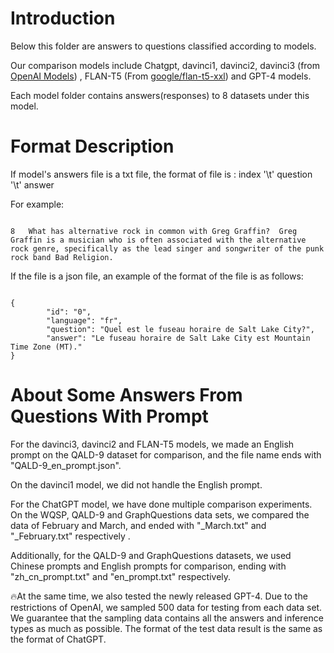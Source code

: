 # Introduction

Below this folder are answers to questions classified according to models. 

Our comparison models include Chatgpt, davinci1, davinci2, davinci3 (from [OpenAI Models](https://platform.openai.com/docs/models/overview)) 
, FLAN-T5 (From [google/flan-t5-xxl](https://huggingface.co/google/flan-t5-xxl)) and GPT-4 models. 

Each model folder contains answers(responses) to 8 datasets under this model. 

# Format Description

If model's answers file is a txt file, the format of file is :  index '\t' question '\t' answer  

For example:  
<pre><code>
8	What has alternative rock in common with Greg Graffin?	Greg Graffin is a musician who is often associated with the alternative rock genre, specifically as the lead singer and songwriter of the punk rock band Bad Religion.
</code></pre>

If the file is a json file, an example of the format of the file is as follows:  

<pre><code>
{
        "id": "0",  
        "language": "fr",  
        "question": "Quel est le fuseau horaire de Salt Lake City?",  
        "answer": "Le fuseau horaire de Salt Lake City est Mountain Time Zone (MT)."  
}
</code></pre>

# About Some Answers From Questions With Prompt

For the davinci3, davinci2 and FLAN-T5 models, we made an English prompt on the QALD-9 dataset for comparison, and the file name ends with "QALD-9_en_prompt.json".  

On the davinci1 model, we did not handle the English prompt.  

For the ChatGPT model, we have done multiple comparison experiments. On the WQSP, QALD-9 and GraphQuestions data sets, we compared the data of February and March, and ended with "_March.txt" and "_February.txt" respectively .  

Additionally, for the QALD-9 and GraphQuestions datasets, we used Chinese prompts and English prompts for comparison, ending with "zh_cn_prompt.txt" and "en_prompt.txt" respectively.  

:fire:At the same time, we also tested the newly released GPT-4. Due to the restrictions of OpenAI, we sampled 500 data for testing from each data set. We guarantee that the sampling data contains all the answers and inference types as much as possible. The format of the test data result is the same as the format of ChatGPT.
